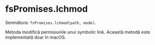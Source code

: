 # fsPromises.lchmod

Semnătura: `fsPromises.lchmod(path, mode)`.

Metoda modifică permisiunile unui symbolic link. Această metodă este implementată doar în macOS.
